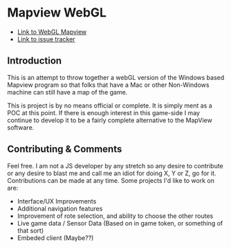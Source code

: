 # Mapview WebGL
* [Link to WebGL Mapview](https://goo.gl/7qEyYd)
* [Link to issue tracker](https://goo.gl/7uDYCW)


## Introduction
This is an attempt to throw together a webGL version of the Windows based Mapview program so that folks that have a Mac or other Non-Windows machine can still have a map of the game. 

This is project is by no means official or complete. It is simply ment as a POC at this point. If there is enough interest in this game-side I may continue to develop it to be a fairly complete alternative to the MapView software. 




## Contributing & Comments

Feel free. I am not a JS developer by any stretch so any desire to contribute or any desire to blast me and call me an idiot for doing X, Y or Z, go for it. Contributions can be made at any time.  Some projects I'd like to work on are:

* Interface/UX Improvements
* Additional navigation features
* Improvement of rote selection, and ability to choose the other routes 
* Live game data / Sensor Data (Based on in game token, or something of that sort) 
* Embeded client (Maybe??) 


